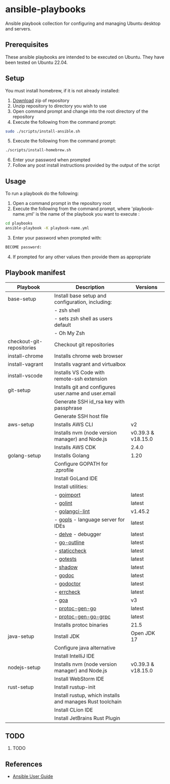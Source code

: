 # ansible-playbooks

Ansible playbook collection for configuring and managing Ubuntu desktop and servers.

## Prerequisites

These ansible playbooks are intended to be executed on Ubuntu. They have been tested on Ubuntu 22.04.

## Setup

You must install homebrew, if it is not already installed:

1. [Download](https://github.com/launchquickly/ansible-playbooks/archive/refs/heads/main.zip) zip of repository
1. Unzip repository to directory you wish to use
1. Open command prompt and change into the root directory of the repository
1. Execute the following from the command prompt:
```bash
sudo ./scripts/install-ansible.sh
```
5. Execute the following from the command prompt:
```bash
./scripts/install-homebrew.sh
```
6. Enter your password when prompted
7. Follow any post install instructions provided by the output of the script


## Usage

To run a playbook do the following:

1. Open a command prompt in the repository root
1. Execute the following from the command prompt, where 'playbook-name.yml' is the name of the playbook you want to execute :
```bash
cd playbooks
ansible-playbook -K playbook-name.yml
```
3. Enter your password when prompted with:
```bash
BECOME password:
```
4. If prompted for any other values then provide them as appropriate


## Playbook manifest

| Playbook                  | Description                                                                             | Versions           |
|---------------------------|-----------------------------------------------------------------------------------------|--------------------|
| base-setup                | Install base setup and configuration, including:                                        |                    |
|                           | - zsh shell                                                                             |                    |
|                           | - sets zsh shell as users default                                                       |                    |
|                           | - Oh My Zsh                                                                             |                    |
| checkout-git-repositories | Checkout git repositories                                                               |                    |
| install-chrome            | Installs chrome web browser                                                             |                    |
| install-vagrant           | Installs vagrant and virtualbox                                                         |                    |
| install-vscode            | Installs VS Code with remote-ssh extension                                              |                    |
| git-setup                 | Installs git and configures user.name and user.email                                    |                    |
|                           | Generate SSH id_rsa key with passphrase                                                 |                    |
|                           | Generate SSH host file                                                                  |                    |
| aws-setup                 | Installs AWS CLI                                                                        | v2                 |
|                           | Installs nvm (node version manager) and Node.js                                         | v0.39.3 & v18.15.0 |
|                           | Installs AWS CDK                                                                        | 2.4.0              |
| golang-setup              | Installs Golang                                                                         | 1.20               |
|                           | Configure GOPATH for .zprofile                                                          |                    |
|                           | Install GoLand IDE                                                                      |                    |
|                           | Install utilities:                                                                      |                    |
|                           | - [goimport](https://pkg.go.dev/golang.org/x/tools/cmd/goimports)                       | latest             |
|                           | - [golint](https://github.com/golang/lint)                                              | latest             |
|                           | - [golangci-lint](https://github.com/golangci/golangci-lint)                            | v1.45.2            |
|                           | - [gopls](https://github.com/golang/tools/tree/master/gopls) - language server for IDEs | latest             |
|                           | - [delve](https://github.com/go-delve/delve) - debugger                                 | latest             |
|                           | - [go-outline](https://github.com/ramya-rao-a/go-outline)                               | latest             |
|                           | - [staticcheck](https://staticcheck.io/)                                                | latest             |
|                           | - [gotests](https://github.com/cweill/gotests)                                          | latest             |
|                           | - [shadow](https://pkg.go.dev/golang.org/x/tools@v0.1.10/go/analysis/passes/shadow)     | latest             |
|                           | - [godoc](https://pkg.go.dev/golang.org/x/tools/cmd/godoc)                              | latest             |
|                           | - [godoctor](https://github.com/godoctor/godoctor)                                      | latest             |
|                           | - [errcheck](https://github.com/kisielk/errcheck)                                       | latest             |
|                           | - [goa](https://github.com/goadesign/goa)                                               | v3                 |
|                           | - [protoc-gen-go](https://github.com/golang/protobuf)                                   | latest             |
|                           | - [protoc-gen-go-grpc](https://github.com/grpc/grpc-go)                                 | latest             |
|                           | Installs protoc binaries                                                                | 21.5               |
| java-setup                | Install JDK                                                                             | Open JDK 17        |
|                           | Configure java alternative                                                              |                    |
|                           | Install IntelliJ IDE                                                                    |                    |
| nodejs-setup              | Installs nvm (node version manager) and Node.js                                         | v0.39.3 & v18.15.0 |
|                           | Install WebStorm IDE                                                                    |                    |
| rust-setup                | Install rustup-init                                                                     |                    |
|                           | Install rustup, which installs and manages Rust toolchain                               |                    |
|                           | Install CLion IDE                                                                       |                    |
|                           | Install JetBrains Rust Plugin                                                           |                    |


## TODO

1. TODO


## References

- [Ansible User Guide](https://docs.ansible.com/ansible/latest/user_guide/index.html)
